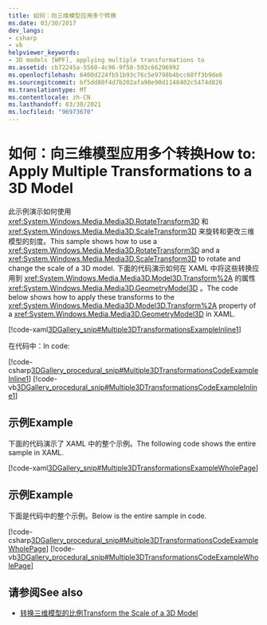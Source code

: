 ```yaml
---
title: 如何：向三维模型应用多个转换
ms.date: 03/30/2017
dev_langs:
- csharp
- vb
helpviewer_keywords:
- 3D models [WPF], applying multiple transformations to
ms.assetid: cb72245a-5560-4c96-9f58-593c66296992
ms.openlocfilehash: 6400d224fb51b93c76c5e9798b4bcc68ff3b9de6
ms.sourcegitcommit: bf5dd80f4d7b202afa90e90d1148402c5474d826
ms.translationtype: MT
ms.contentlocale: zh-CN
ms.lasthandoff: 03/30/2021
ms.locfileid: "96973670"
---
```

# <a name="how-to-apply-multiple-transformations-to-a-3d-model"></a><span data-ttu-id="98373-102">如何：向三维模型应用多个转换</span><span class="sxs-lookup"><span data-stu-id="98373-102">How to: Apply Multiple Transformations to a 3D Model</span></span>
<span data-ttu-id="98373-103">此示例演示如何使用 <xref:System.Windows.Media.Media3D.RotateTransform3D> 和 <xref:System.Windows.Media.Media3D.ScaleTransform3D> 来旋转和更改三维模型的刻度。</span><span class="sxs-lookup"><span data-stu-id="98373-103">This sample shows how to use a <xref:System.Windows.Media.Media3D.RotateTransform3D> and a <xref:System.Windows.Media.Media3D.ScaleTransform3D> to rotate and change the scale of a 3D model.</span></span> <span data-ttu-id="98373-104">下面的代码演示如何在 XAML 中将这些转换应用到 <xref:System.Windows.Media.Media3D.Model3D.Transform%2A> 的属性 <xref:System.Windows.Media.Media3D.GeometryModel3D> 。</span><span class="sxs-lookup"><span data-stu-id="98373-104">The code below shows how to apply these transforms to the <xref:System.Windows.Media.Media3D.Model3D.Transform%2A> property of a <xref:System.Windows.Media.Media3D.GeometryModel3D> in XAML.</span></span>  
  
 [!code-xaml[3DGallery_snip#Multiple3DTransformationsExampleInline1](~/samples/snippets/csharp/VS_Snippets_Wpf/3DGallery_snip/CS/MultipleTransformationsExample.xaml#multiple3dtransformationsexampleinline1)]  
  
 <span data-ttu-id="98373-105">在代码中：</span><span class="sxs-lookup"><span data-stu-id="98373-105">In code:</span></span>  
  
 [!code-csharp[3DGallery_procedural_snip#Multiple3DTransformationsCodeExampleInline1](~/samples/snippets/csharp/VS_Snippets_Wpf/3DGallery_procedural_snip/CSharp/MultipleTransformationsExample.cs#multiple3dtransformationscodeexampleinline1)]
 [!code-vb[3DGallery_procedural_snip#Multiple3DTransformationsCodeExampleInline1](~/samples/snippets/visualbasic/VS_Snippets_Wpf/3DGallery_procedural_snip/visualbasic/multipletransformationsexample.vb#multiple3dtransformationscodeexampleinline1)]  
  
## <a name="example"></a><span data-ttu-id="98373-106">示例</span><span class="sxs-lookup"><span data-stu-id="98373-106">Example</span></span>  
 <span data-ttu-id="98373-107">下面的代码演示了 XAML 中的整个示例。</span><span class="sxs-lookup"><span data-stu-id="98373-107">The following code shows the entire sample in XAML.</span></span>  
  
 [!code-xaml[3DGallery_snip#Multiple3DTransformationsExampleWholePage](~/samples/snippets/csharp/VS_Snippets_Wpf/3DGallery_snip/CS/MultipleTransformationsExample.xaml#multiple3dtransformationsexamplewholepage)]  
  
## <a name="example"></a><span data-ttu-id="98373-108">示例</span><span class="sxs-lookup"><span data-stu-id="98373-108">Example</span></span>  
 <span data-ttu-id="98373-109">下面是代码中的整个示例。</span><span class="sxs-lookup"><span data-stu-id="98373-109">Below is the entire sample in code.</span></span>  
  
 [!code-csharp[3DGallery_procedural_snip#Multiple3DTransformationsCodeExampleWholePage](~/samples/snippets/csharp/VS_Snippets_Wpf/3DGallery_procedural_snip/CSharp/MultipleTransformationsExample.cs#multiple3dtransformationscodeexamplewholepage)]
 [!code-vb[3DGallery_procedural_snip#Multiple3DTransformationsCodeExampleWholePage](~/samples/snippets/visualbasic/VS_Snippets_Wpf/3DGallery_procedural_snip/visualbasic/multipletransformationsexample.vb#multiple3dtransformationscodeexamplewholepage)]  
  
## <a name="see-also"></a><span data-ttu-id="98373-110">请参阅</span><span class="sxs-lookup"><span data-stu-id="98373-110">See also</span></span>

- [<span data-ttu-id="98373-111">转换三维模型的比例</span><span class="sxs-lookup"><span data-stu-id="98373-111">Transform the Scale of a 3D Model</span></span>](how-to-transform-the-scale-of-a-3-d-model.md)
